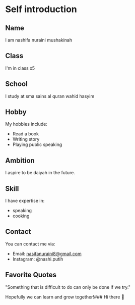 # Self introduction

## Name
I am nashifa nuraini mushakinah

## Class
I'm in class x5

## School
I study at sma sains al quran wahid hasyim

## Hobby
My hobbies include:
- Read a book
- Writing story
- Playing public speaking

## Ambition
I aspire to be daiyah in the future.

## Skill
I have expertise in:
- speaking
- cooking

## Contact
You can contact me via:
- Email: nasifanuraini8@gmail.com
- Instagram: @nashi.putih

## Favorite Quotes
"Something that is difficult to do can only be done if we try."

Hopefully we can learn and grow together!### Hi there 👋

<!--
**nashifadhang/nashifadhang** is a ✨ _special_ ✨ repository because its `README.md` (this file) appears on your GitHub profile.

Here are some ideas to get you started:

- 🔭 I’m currently working on ...
- 🌱 I’m currently learning ...
- 👯 I’m looking to collaborate on ...
- 🤔 I’m looking for help with ...
- 💬 Ask me about ...
- 📫 How to reach me: ...
- 😄 Pronouns: ...
- ⚡ Fun fact: ...
-->
